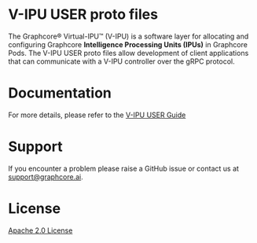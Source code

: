# V-IPU USER proto files
The Graphcore® Virtual-IPU™ (V-IPU) is a software layer for allocating and configuring Graphcore **Intelligence Processing Units (IPUs)** in Graphcore Pods. 
The V-IPU USER proto files allow development of client applications that can communicate with a V-IPU controller over the gRPC protocol. 
# Documentation
For more details, please refer to the [V-IPU USER Guide](https://docs.graphcore.ai/projects/vipu-user/en/latest/getting_started.html)
# Support
If you encounter a problem please raise a GitHub issue or contact us at support@graphcore.ai.
# License
[Apache 2.0 License](https://github.com/graphcore/vipu-protos/blob/main/LICENSE)
